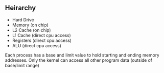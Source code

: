 ## Heirarchy
- Hard Drive
- Memory (on chip)
- L2 Cache (on chip)
- L1 Cache (direct cpu access)
- Registers (direct cpu access)
- ALU (direct cpu access)

Each process has a base and limit value to hold starting and ending memory addresses. 
Only the kernel can access all other program data (outside of base/limit range)